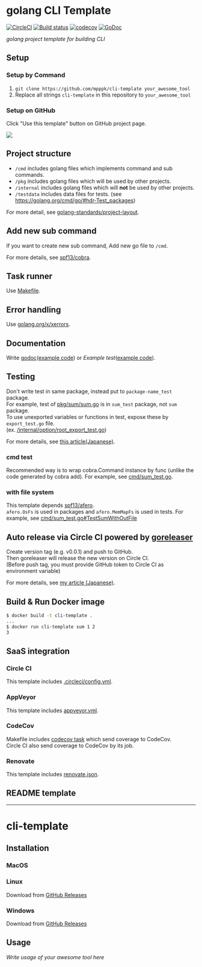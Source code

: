 # golang CLI Template
[![CircleCI](https://circleci.com/gh/mpppk/cli-template.svg?style=svg)](https://circleci.com/gh/mpppk/cli-template)
[![Build status](https://ci.appveyor.com/api/projects/status/qv1fyq6fm8ni4cne?svg=true)](https://ci.appveyor.com/project/mpppk/cli-template)
[![codecov](https://codecov.io/gh/mpppk/cli-template/branch/master/graph/badge.svg)](https://codecov.io/gh/mpppk/cli-template)
[![GoDoc](https://godoc.org/github.com/mpppk/cli-template?status.svg)](https://godoc.org/github.com/mpppk/cli-template)

*golang project template for building CLI*

## Setup
### Setup by Command
1. `git clone https://github.com/mpppk/cli-template your_awesome_tool`
1. Replace all strings `cli-template` in this repository to `your_awesome_tool`

### Setup on GitHub
Click "Use this template" button on GitHub project page.

![](https://github.com/mpppk/cli-template/wiki/images/template-button.png)

## Project structure
* `/cmd` includes golang files which implements command and sub commands.
* `/pkg` includes golang files which will be used by other projects.
* `/internal` includes golang files which will **not** be used by other projects.
* `/testdata` includes data files for tests. (see https://golang.org/cmd/go/#hdr-Test_packages)

For more detail, see [golang-standards/project-layout](https://github.com/golang-standards/project-layout).

## Add new sub command
If you want to create new sub command, Add new go file to `/cmd`.

For more details, see [spf13/cobra](https://github.com/spf13/cobra).

## Task runner
Use [Makefile](https://github.com/mpppk/cli-template/blob/master/Makefile).

## Error handling
Use [golang.org/x/xerrors](https://godoc.org/golang.org/x/xerrors).

## Documentation
Write [godoc](https://blog.golang.org/godoc-documenting-go-code)([example code](https://github.com/mpppk/cli-template/blob/master/pkg/sum/sum.go#L9))
 or *Example test*([example code](https://github.com/mpppk/cli-template/blob/master/pkg/sum/sum_test.go#L13-L18https://github.com/mpppk/cli-template/blob/master/pkg/sum/sum_test.go#L13-L18)).

## Testing
Don't write test in same package, instead put to `package-name_test` package.  
For example, test of [pkg/sum/sum.go](https://github.com/mpppk/cli-template/blob/master/pkg/sum/sum_test.go) is in `sum_test` package, not `sum` package.  
To use unexported variables or functions in test, expose these by `export_test.go` file.  
(ex. [/internal/option/root_export_test.go](https://github.com/mpppk/cli-template/blob/master/internal/option/root_export_test.go))

For more details, see [this article(Japanese)](https://tech.mercari.com/entry/2018/08/08/080000).

### cmd test
Recommended way is to wrap cobra.Command instance by func (unlike the code generated by cobra add).
For example, see [cmd/sum_test.go](https://github.com/mpppk/cli-template/blob/master/cmd/sum_test.go).

### with file system
This template depends [spf13/afero](https://github.com/spf13/afero).  
`afero.OsFs` is used in packages and `afero.MemMapFs` is used in tests.
For example, see [cmd/sum_test.go#TestSumWithOutFile](https://github.com/mpppk/cli-template/blob/master/cmd/sum_test.go)

## Auto release via Circle CI powered by [goreleaser](https://github.com/goreleaser/goreleaser)
Create version tag (e.g. v0.0.1) and push to GitHub.  
Then goreleaser will release the new version on Circle CI.  
(Before push tag, you must provide GitHub token to Circle CI as environment variable)

For more details, see [my article (Japanese)](https://qiita.com/mpppk/items/ab328356ca14938a1208).

## Build & Run Docker image

```bash
$ docker build -t cli-template .
...
$ docker run cli-template sum 1 2
3
```

## SaaS integration
### Circle CI
This template includes [.circleci/config.yml](https://github.com/mpppk/cli-template/blob/master/.circleci/config.yml).

### AppVeyor
This template includes [appveyor.yml](https://github.com/mpppk/cli-template/blob/master/appveyor.yml).

### CodeCov
Makefile includes [codecov task](https://github.com/mpppk/cli-template/blob/master/Makefile) which send coverage to CodeCov.  
Circle CI also send coverage to CodeCov by its job.

### Renovate
This template includes [renovate.json](https://github.com/mpppk/cli-template/blob/master/renovate.json).

## README template

--------

# cli-template

## Installation

### MacOS

### Linux
Download from [GitHub Releases](https://github.com/mpppk/cli-template/releases)

### Windows
Download from [GitHub Releases](https://github.com/mpppk/cli-template/releases)

## Usage

*Write usage of your awesome tool here*

